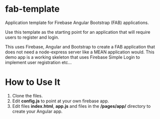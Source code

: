fab-template
============

Application template for Firebase Angular Bootstrap (FAB) applications.

Use this template as the starting point for an application that will require users to register and login.

This uses Firebase, Angular and Bootstrap to create a FAB application that does not need a node-express server like a MEAN application would.
This demo app is a working skeleton that uses Firebase Simple Login to implement user registration etc...

How to Use It
===

1. Clone the files.
2. Edit **config.js** to point at your own firebase app.
3. Edit files **index.html**, **app.js** and files in the **/pages/app/** directory to create your Angular app.

